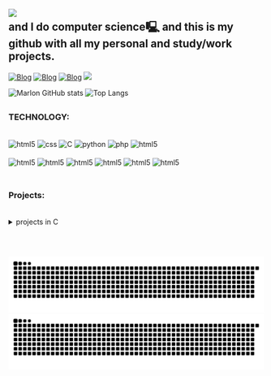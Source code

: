 ## <img src="https://readme-typing-svg.herokuapp.com/?font=Righteous&size=35&center=true&vCenter=true&width=700&height=42&duration=2000&lines=Hello!+👋😃;+my+name+is+Marlon!;" /> <br>and I do computer science🖳 and this is my github with all my personal and study/work projects.

[![Blog](https://img.shields.io/badge/Gmail-D14836?style=for-the-badge&logo=gmail&logoColor=white)](https://)
[![Blog](https://img.shields.io/badge/LinkedIn-0077B5?style=for-the-badge&logo=linkedin&logoColor=white)](https://)
[![Blog](https://img.shields.io/badge/website-000000?style=for-the-badge&logo=About.me&logoColor=white)](https://)
<a href="https://www.hackerrank.com/" target="_blank"><img src="https://img.shields.io/static/v1?style=for-the-badge&label=HackerRank&message=%20&color=green" target="_blank"></a> 

![Marlon GitHub stats](https://github-readme-stats.vercel.app/api?username=Marlon-Mena&show_icons=true&theme=tokyonight)
![Top Langs](https://github-readme-stats.vercel.app/api/top-langs/?username=Marlon-Mena&layout=compact&theme=tokyonight)

## <H3> TECHNOLOGY: </H3>
<div style="display: incline_block"><br/>
    <img align="center" alt="html5" src="https://img.shields.io/badge/HTML5-E34F26?style=for-the-badge&logo=html5&logoColor=white" />
    <img align="center" alt="css" src="https://img.shields.io/badge/CSS3-1572B6?style=for-the-badge&logo=css3&logoColor=white" />
    <img align="center" alt="C" src="https://img.shields.io/badge/C-00599C?style=for-the-badge&logo=c&logoColor=white" />
    <img align="center" alt="python" src="https://img.shields.io/badge/Python-14354C?style=for-the-badge&logo=python&logoColor=white" />
    <img align="center" alt="php" src="https://img.shields.io/badge/PHP-777BB4?style=for-the-badge&logo=php&logoColor=white" />
    <img align="center" alt="html5" src="https://img.shields.io/badge/MySQL-005C84?style=for-the-badge&logo=mysql&logoColor=white" /><br><br>
    <img align="center" alt="html5" src="https://img.shields.io/badge/Linux-FCC624?style=for-the-badge&logo=linux&logoColor=black" />
    <img align="center" alt="html5" src="https://img.shields.io/badge/Ubuntu-E95420?style=for-the-badge&logo=ubuntu&logoColor=white" />
    <img align="center" alt="html5" src="https://img.shields.io/badge/Windows-0078D6?style=for-the-badge&logo=windows&logoColor=white" />
    <img align="center" alt="html5" src="https://img.shields.io/badge/VIM-%2311AB00.svg?&style=for-the-badge&logo=vim&logoColor=white" />
    <img align="center" alt="html5" src="https://img.shields.io/badge/Visual_Studio-5C2D91?style=for-the-badge&logo=visual%20studio&logoColor=white" />
    <img align="center" alt="html5" src="https://img.shields.io/badge/Visual_Studio_Code-0078D4?style=for-the-badge&logo=visual%20studio%20code&logoColor=white" /><br><br>

## <H3> Projects: </H3>
<div style="display: incline_block"><br/>
<details>
  <summary>projects in C</summary>
    <ul>
      <li><a href="https://github.com/Marlon-Mena/Fight-game">Game in C</a></li>
    </ul>
</details>
</div>

##
<br>
<div>
 
  ![Snake animation Dark](https://github.com/MichaelBittencourt/MichaelBittencourt/blob/output/github-contribution-grid-snake-dark.svg#gh-dark-mode-only)![Snake animation](https://github.com/MichaelBittencourt/MichaelBittencourt/blob/output/github-contribution-grid-snake.svg#gh-light-mode-only)
 
</div>
